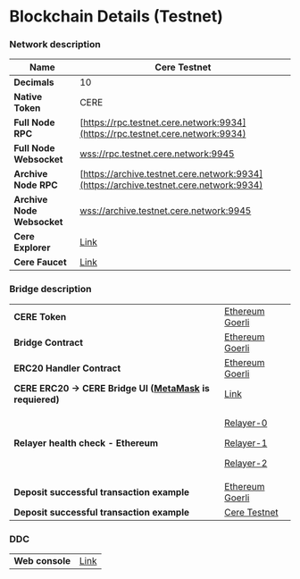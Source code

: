 # Blockchain Details (Testnet)

### Network description

| **Name**                   | Cere Testnet                                                                           |
| -------------------------- | -------------------------------------------------------------------------------------- |
| **Decimals**               | 10                                                                                     |
| **Native Token**           | CERE                                                                                   |
| **Full Node RPC**          | [https://rpc.testnet.cere.network:9934](https://rpc.testnet.cere.network:9934)         |
| **Full Node Websocket**    | [wss://rpc.testnet.cere.network:9945](wss://rpc.testnet.cere.network:9945)             |
| **Archive Node RPC**       | [https://archive.testnet.cere.network:9934](https://archive.testnet.cere.network:9934) |
| **Archive Node Websocket** | [wss://archive.testnet.cere.network:9945](wss://archive.testnet.cere.network:9945)     |
| **Cere Explorer**          | [Link](https://explorer.cere.network/)                                                 |
| **Cere Faucet**            | [Link](https://laboratory.cere.network/#/friend-bot)                                   |

### Bridge description

|                                                                                          |                                                                                                                                                                                                                                      |
| ---------------------------------------------------------------------------------------- | ------------------------------------------------------------------------------------------------------------------------------------------------------------------------------------------------------------------------------------ |
| **CERE Token**                                                                           | [Ethereum Goerli](https://goerli.etherscan.io/address/0x0b10e304088b2BA2B2acfD2f72573FAaD31a13A5)                                                                                                                                    |
| **Bridge Contract**                                                                      | [Ethereum Goerli](https://goerli.etherscan.io/address/0x4E297d17A3d945Ed96dBbD205317501e92d8D6E8)                                                                                                                                    |
| **ERC20 Handler Contract**                                                               | [Ethereum Goerli](https://goerli.etherscan.io/address/0x92c1576845703089CF6c0788379ED81f75F45dd5)                                                                                                                                    |
| **CERE ERC20 -> CERE Bridge UI (**[**MetaMask**](https://metamask.io/) **is requiered)** | [Link](https://bridge.stage.cere.network/)                                                                                                                                                                                           |
| **Relayer health check - Ethereum**                                                      | <p><a href="https://relayer-0.stg.cere.network/health/eth">Relayer-0</a></p><p><a href="https://relayer-1.stg.cere.network/health/eth">Relayer-1</a></p><p><a href="https://relayer-2.stg.cere.network/health/eth">Relayer-2</a></p> |
| **Deposit successful transaction example**                                               | [Ethereum Goerli](https://goerli.etherscan.io/tx/0xd79970a0119db4143eb13f579e28979803fe4fdd6e1ce3ca16f24ea4d735332e)                                                                                                                 |
| **Deposit successful transaction example**                                               | [Cere Testnet](https://block-viewer.cere.network/?rpc=wss%3A%2F%2Farchive.testnet.cere.network%3A9945#/explorer/query/0x5d300e8f4555372ac25d02d16c46dde929eae58b5a46ad7c9141c85ca18621ab)                                            |

### DDC

|                 |                                                  |
| --------------- | ------------------------------------------------ |
| **Web console** | [Link](https://ddc.stage.cere.network/#/account) |
